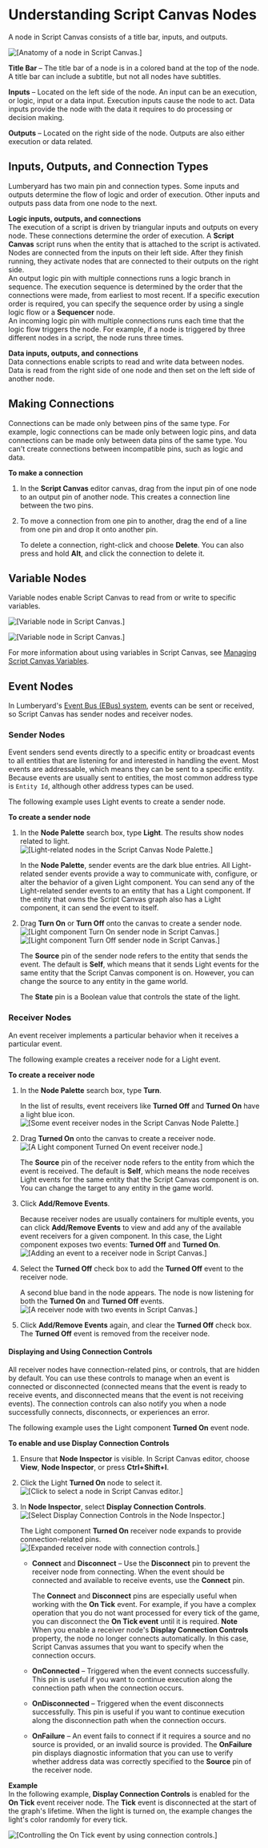 # Understanding Script Canvas Nodes<a name="script-canvas-nodes-understanding"></a>

A node in Script Canvas consists of a title bar, inputs, and outputs\.

![\[Anatomy of a node in Script Canvas.\]](http://docs.aws.amazon.com/lumberyard/latest/userguide/images/script-canvas-nodes-understanding-1.png)

**Title Bar** – The title bar of a node is in a colored band at the top of the node\. A title bar can include a subtitle, but not all nodes have subtitles\.

**Inputs** – Located on the left side of the node\. An input can be an execution, or logic, input or a data input\. Execution inputs cause the node to act\. Data inputs provide the node with the data it requires to do processing or decision making\.

**Outputs** – Located on the right side of the node\. Outputs are also either execution or data related\.

## Inputs, Outputs, and Connection Types<a name="script-canvas-pins-and-connections"></a>

Lumberyard has two main pin and connection types\. Some inputs and outputs determine the flow of logic and order of execution\. Other inputs and outputs pass data from one node to the next\.

**Logic inputs, outputs, and connections**  
The execution of a script is driven by triangular inputs and outputs on every node\. These connections determine the order of execution\. A **Script Canvas** script runs when the entity that is attached to the script is activated\. Nodes are connected from the inputs on their left side\. After they finish running, they activate nodes that are connected to their outputs on the right side\.  
An output logic pin with multiple connections runs a logic branch in sequence\. The execution sequence is determined by the order that the connections were made, from earliest to most recent\. If a specific execution order is required, you can specify the sequence order by using a single logic flow or a **Sequencer** node\.  
An incoming logic pin with multiple connections runs each time that the logic flow triggers the node\. For example, if a node is triggered by three different nodes in a script, the node runs three times\.

**Data inputs, outputs, and connections**  
Data connections enable scripts to read and write data between nodes\. Data is read from the right side of one node and then set on the left side of another node\.

## Making Connections<a name="script-canvas-making-connections"></a>

Connections can be made only between pins of the same type\. For example, logic connections can be made only between logic pins, and data connections can be made only between data pins of the same type\. You can't create connections between incompatible pins, such as logic and data\.

**To make a connection**

1. In the **Script Canvas** editor canvas, drag from the input pin of one node to an output pin of another node\. This creates a connection line between the two pins\.

1. To move a connection from one pin to another, drag the end of a line from one pin and drop it onto another pin\. 

   To delete a connection, right\-click and choose **Delete**\. You can also press and hold **Alt**, and click the connection to delete it\.

## Variable Nodes<a name="script-canvas-nodes-understanding-variable-nodes"></a>

Variable nodes enable Script Canvas to read from or write to specific variables\.

![\[Variable node in Script Canvas.\]](http://docs.aws.amazon.com/lumberyard/latest/userguide/images/script-canvas-nodes-understanding-4.png)

![\[Variable node in Script Canvas.\]](http://docs.aws.amazon.com/lumberyard/latest/userguide/images/script-canvas-nodes-understanding-5.png)

For more information about using variables in Script Canvas, see [Managing Script Canvas Variables](script-canvas-managing-variables.md)\.

## Event Nodes<a name="script-canvas-nodes-understanding-event-nodes"></a>

In Lumberyard's [Event Bus \(EBus\) system](ebus-intro.md), events can be sent or received, so Script Canvas has sender nodes and receiver nodes\.

### Sender Nodes<a name="script-canvas-nodes-understanding-sender-nodes"></a>

Event senders send events directly to a specific entity or broadcast events to all entities that are listening for and interested in handling the event\. Most events are addressable, which means they can be sent to a specific entity\. Because events are usually sent to entities, the most common address type is `Entity Id`, although other address types can be used\.

The following example uses Light events to create a sender node\.

**To create a sender node**

1. In the **Node Palette** search box, type **Light**\. The results show nodes related to light\.  
![\[Light-related nodes in the Script Canvas Node Palette.\]](http://docs.aws.amazon.com/lumberyard/latest/userguide/images/script-canvas-nodes-understanding-6.png)

   In the **Node Palette**, sender events are the dark blue entries\. All Light\-related sender events provide a way to communicate with, configure, or alter the behavior of a given Light component\. You can send any of the Light\-related sender events to an entity that has a Light component\. If the entity that owns the Script Canvas graph also has a Light component, it can send the event to itself\.

1. Drag **Turn On** or **Turn Off** onto the canvas to create a sender node\.  
![\[Light component Turn On sender node in Script Canvas.\]](http://docs.aws.amazon.com/lumberyard/latest/userguide/images/script-canvas-nodes-understanding-7.png)  
![\[Light component Turn Off sender node in Script Canvas.\]](http://docs.aws.amazon.com/lumberyard/latest/userguide/images/script-canvas-nodes-understanding-8.png)

   The **Source** pin of the sender node refers to the entity that sends the event\. The default is **Self**, which means that it sends Light events for the same entity that the Script Canvas component is on\. However, you can change the source to any entity in the game world\.

   The **State** pin is a Boolean value that controls the state of the light\.

### Receiver Nodes<a name="script-canvas-nodes-understanding-receiver-nodes"></a>

An event receiver implements a particular behavior when it receives a particular event\.

The following example creates a receiver node for a Light event\.

**To create a receiver node**

1. In the **Node Palette** search box, type **Turn**\.

   In the list of results, event receivers like **Turned Off** and **Turned On** have a light blue icon\.  
![\[Some event receiver nodes in the Script Canvas Node Palette.\]](http://docs.aws.amazon.com/lumberyard/latest/userguide/images/script-canvas-nodes-understanding-9.png)

1. Drag **Turned On** onto the canvas to create a receiver node\.  
![\[A Light component Turned On event receiver node.\]](http://docs.aws.amazon.com/lumberyard/latest/userguide/images/script-canvas-nodes-understanding-10.png)

   The **Source** pin of the receiver node refers to the entity from which the event is received\. The default is **Self**, which means the node receives Light events for the same entity that the Script Canvas component is on\. You can change the target to any entity in the game world\.

1. Click **Add/Remove Events**\.

   Because receiver nodes are usually containers for multiple events, you can click **Add/Remove Events** to view and add any of the available event receivers for a given component\. In this case, the Light component exposes two events: **Turned Off** and **Turned On**\.  
![\[Adding an event to a receiver node in Script Canvas.\]](http://docs.aws.amazon.com/lumberyard/latest/userguide/images/script-canvas-nodes-understanding-11.png)

1. Select the **Turned Off** check box to add the **Turned Off** event to the receiver node\.

   A second blue band in the node appears\. The node is now listening for both the **Turned On** and **Turned Off** events\.  
![\[A receiver node with two events in Script Canvas.\]](http://docs.aws.amazon.com/lumberyard/latest/userguide/images/script-canvas-nodes-understanding-12.png)

1. Click **Add/Remove Events** again, and clear the **Turned Off** check box\. The **Turned Off** event is removed from the receiver node\.

#### Displaying and Using Connection Controls<a name="script-canvas-nodes-understanding-connection-controls"></a>

All receiver nodes have connection\-related pins, or controls, that are hidden by default\. You can use these controls to manage when an event is connected or disconnected \(connected means that the event is ready to receive events, and disconnected means that the event is not receiving events\)\. The connection controls can also notify you when a node successfully connects, disconnects, or experiences an error\.

The following example uses the Light component **Turned On** event node\.

**To enable and use Display Connection Controls**

1. Ensure that **Node Inspector** is visible\. In Script Canvas editor, choose **View**, **Node Inspector**, or press **Ctrl\+Shift\+I**\.

1. Click the Light **Turned On** node to select it\.  
![\[Click to select a node in Script Canvas editor.\]](http://docs.aws.amazon.com/lumberyard/latest/userguide/images/script-canvas-nodes-understanding-13.png)

1. In **Node Inspector**, select **Display Connection Controls**\.  
![\[Select Display Connection Controls in the Node Inspector.\]](http://docs.aws.amazon.com/lumberyard/latest/userguide/images/script-canvas-nodes-understanding-14.png)

   The Light component **Turned On** receiver node expands to provide connection\-related pins\.  
![\[Expanded receiver node with connection controls.\]](http://docs.aws.amazon.com/lumberyard/latest/userguide/images/script-canvas-nodes-understanding-15.png)
   + **Connect** and **Disconnect** – Use the **Disconnect** pin to prevent the receiver node from connecting\. When the event should be connected and available to receive events, use the **Connect** pin\.

     The **Connect** and **Disconnect** pins are especially useful when working with the **On Tick** event\. For example, if you have a complex operation that you do not want processed for every tick of the game, you can disconnect the **On Tick event** until it is required\.
**Note**  
When you enable a receiver node's **Display Connection Controls** property, the node no longer connects automatically\. In this case, Script Canvas assumes that you want to specify when the connection occurs\.
   + **OnConnected** – Triggered when the event connects successfully\. This pin is useful if you want to continue execution along the connection path when the connection occurs\.
   + **OnDisconnected** – Triggered when the event disconnects successfully\. This pin is useful if you want to continue execution along the disconnection path when the connection occurs\.
   + **OnFailure** – An event fails to connect if it requires a source and no source is provided, or an invalid source is provided\. The **OnFailure** pin displays diagnostic information that you can use to verify whether address data was correctly specified to the **Source** pin of the receiver node\.

**Example**  
In the following example, **Display Connection Controls** is enabled for the **On Tick** event receiver node\. The **Tick** event is disconnected at the start of the graph's lifetime\. When the light is turned on, the example changes the light's color randomly for every tick\.  

![\[Controlling the On Tick event by using connection controls.\]](http://docs.aws.amazon.com/lumberyard/latest/userguide/images/script-canvas-nodes-understanding-16.png)